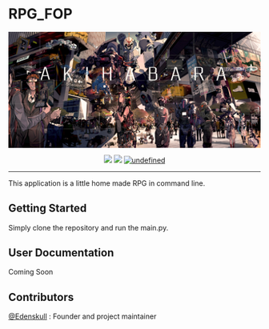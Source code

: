 # RPG_FOP

<img alt="Image Banner" src="https://raw.githubusercontent.com/Edenskull/RPG_FOP/master/.github/UI_ASSETS/Banner.jpg" align="center"/>
</br>
<p align="center">
  <a href="https://github.com/Edenskull/RPG_FOP/blob/master/LICENSE"><img src="https://img.shields.io/github/license/Edenskull/RPG_FOP.svg"/></a>
  <a href="https://github.com/Edenskull/RPG_FOP/issues"><img src="https://img.shields.io/github/issues/Edenskull/RPG_FOP.svg"/></a>
  <a href="https://github.com/Edenskull/RPG_FOP/releases"><img alt="undefined" src="https://img.shields.io/github/release/edenskull/RPG_FOP.svg"></a>
</p>

---

This application is a little home made RPG in command line.  

## Getting Started

Simply clone the repository and run the main.py.

## User Documentation

Coming Soon

## Contributors

[@Edenskull](https://github.com/Edenskull) : Founder and project maintainer
